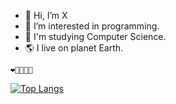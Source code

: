 - 👋 Hi, I’m X
- 👀 I’m interested in programming.
- 📖 I'm studying Computer Science.
- 🌎 I live on planet Earth.

`❤️💙💜💝💟`

<!-- <p>&nbsp;<img align="center" src="https://github-readme-stats.vercel.app/api?username=xssxx&show_icons=true&locale=en" alt="xssxx" /></p> -->

[![Top Langs](https://github-readme-stats.vercel.app/api/top-langs/?username=xssxx&layout=compact)](https://github.com/anuraghazra/github-readme-stats)

<!---
koonx6520/koonx6520 is a ✨ special ✨ repository because its `README.md` (this file) appears on your GitHub profile.
You can click the Preview link to take a look at your changes.
--->
